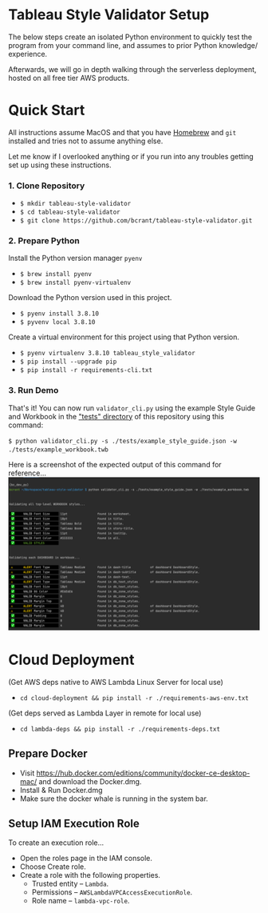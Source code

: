 # Tableau Style Validator Setup
The below steps create an isolated Python environment to quickly test the program from your command line, and assumes to prior Python knowledge/ experience. 

Afterwards, we will go in depth walking through the serverless deployment, hosted on all free tier AWS products.

# Quick Start

All instructions assume MacOS and that you have [Homebrew](https://brew.sh/) and `git` installed and tries not to assume anything else. 

Let me know if I overlooked anything or if you run into any troubles getting set up using these instructions.

### 1. Clone Repository
- `$ mkdir tableau-style-validator`
- `$ cd tableau-style-validator`
- `$ git clone https://github.com/bcrant/tableau-style-validator.git` 

### 2. Prepare Python
Install the Python version manager `pyenv`
- `$ brew install pyenv`
- `$ brew install pyenv-virtualenv`
  
Download the Python version used in this project.
- `$ pyenv install 3.8.10`
- `$ pyvenv local 3.8.10`

Create a virtual environment for this project using that Python version.
- `$ pyenv virtualenv 3.8.10 tableau_style_validator`
- `$ pip install --upgrade pip`
- `$ pip install -r requirements-cli.txt`

### 3. Run Demo

That's it! You can now run `validator_cli.py` using the example Style Guide and Workbook in the ["tests" directory](../tests/) of this repository using this command:

`$ python validator_cli.py -s ./tests/example_style_guide.json -w ./tests/example_workbook.twb`

Here is a screenshot of the expected output of this command for reference...
![CLI Output](./images/CLI_Output.png)




# Cloud Deployment
(Get AWS deps native to AWS Lambda Linux Server for local use)
- `cd cloud-deployment && pip install -r ./requirements-aws-env.txt`

(Get deps served as Lambda Layer in remote for local use)
- `cd lambda-deps && pip install -r ./requirements-deps.txt`


## Prepare Docker
 - Visit https://hub.docker.com/editions/community/docker-ce-desktop-mac/ and download the Docker.dmg.
 - Install & Run Docker.dmg
 - Make sure the docker whale is running in the system bar.

## Setup IAM Execution Role
To create an execution role...
* Open the roles page in the IAM console.
* Choose Create role.
* Create a role with the following properties.
  * Trusted entity – `Lambda`.
  * Permissions – `AWSLambdaVPCAccessExecutionRole`.
  * Role name – `lambda-vpc-role`.
